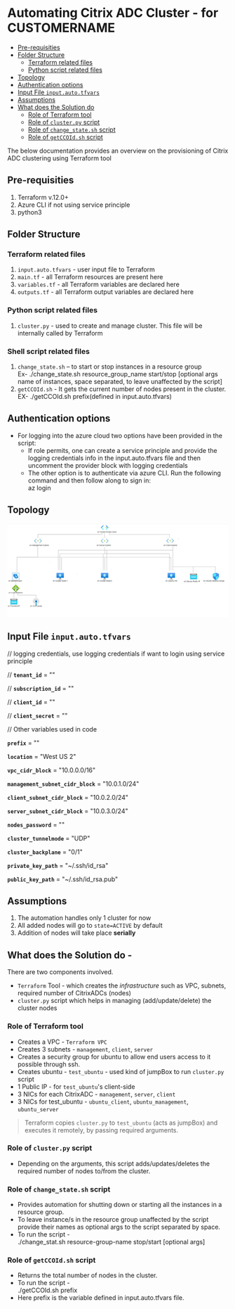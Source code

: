 # Automating Citrix ADC Cluster - for CUSTOMERNAME
- [Pre-requisities](#pre-requisities)
- [Folder Structure](#folder-structure)
  * [Terraform related files](#terraform-related-files)
  * [Python script related files](#python-script-related-files)
- [Topology](#topology)
- [Authentication options](#Authentication-options)
- [Input File `input.auto.tfvars`](#input-file-inputautotfvars)
- [Assumptions](#assumptions)
- [What does the Solution do](#what-does-the-solution-do)
  * [Role of Terraform tool](#role-of-terraform-tool)
  * [Role of `cluster.py` script](#role-of-clusterpy-script)
  * [Role of `change_state.sh` script](#role-of-change_statesh-script)
  * [Role of `getCCOId.sh` script](#role-of-getCCOIdsh-script)

The below documentation provides an overview on the provisioning of Citrix ADC clustering using Terraform tool

## Pre-requisities
1. Terraform v.12.0+
2. Azure CLI if not using service principle
3. python3


## Folder Structure
### Terraform related files
1. `input.auto.tfvars` - user input file to Terraform
2. `main.tf` - all Terraform resources are present here
3. `variables.tf` - all Terraform variables are declared here
4. `outputs.tf` - all Terraform output variables are declared here

### Python script related files
1. `cluster.py` - used to create and manage cluster. This file will be internally called by Terraform

### Shell script related files
1. `change_state.sh` – to start or stop instances in a resource group <br>
    Ex- ./change_state.sh resource_group_name start/stop [optional args name of instances, space separated, to leave unaffected by the script]
2. `getCCOId.sh` - It gets the current number of nodes present in the cluster. <br>
    EX- ./getCCOId.sh prefix(defined in input.auto.tfvars)
    
## Authentication options
- For logging into the azure cloud two options have been provided in the script:
  * If role permits, one can create a service principle and provide the logging credentials info in the input.auto.tfvars file and then uncomment the provider block with logging credentials
  * The other option is to authenticate via azure CLI. Run the following command and then follow along to sign in: <br>
    az login
    
## Topology
![Image of Cluster Topology](cluster-topology.png)

## Input File `input.auto.tfvars`

// logging credentials, use logging credentials if want to login using service principle

// **`tenant_id`**                       = ""

// **`subscription_id`**                 = ""

// **`client_id`**                       = ""

// **`client_secret`**                   = ""

// Other variables used in code

**`prefix`**                          = ""

**`location`**                        = "West US 2"

**`vpc_cidr_block`**                  = "10.0.0.0/16"

**`management_subnet_cidr_block`**    = "10.0.1.0/24"

**`client_subnet_cidr_block`**        = "10.0.2.0/24"

**`server_subnet_cidr_block`**        = "10.0.3.0/24"

**`nodes_password`**                  = ""

**`cluster_tunnelmode`**              = "UDP"

**`cluster_backplane`**               = "0/1"

**`private_key_path`**                = "~/.ssh/id_rsa"

**`public_key_path`**                 = "~/.ssh/id_rsa.pub"



## Assumptions
1. The automation handles only 1 cluster for now
2. All added nodes will go to `state=ACTIVE` by default
3. Addition of nodes will take place **serially**

## What does the Solution do -
There are two components involved.
- `Terraform` Tool - which creates the *infrastructure* such as VPC, subnets, required number of CitrixADCs (nodes)
- `cluster.py` script which helps in managing (add/update/delete) the cluster nodes

### Role of Terraform tool
- Creates a VPC - `Terraform VPC`
- Creates 3 subnets - `management`, `client`, `server`
- Creates a security group for ubuntu to allow end users access to it possible through ssh.
- Creates ubuntu - `test_ubuntu` - used kind of jumpBox to run `cluster.py` script
- 1 Public IP - for `test_ubuntu`'s client-side
- 3 NICs for each CitrixADC - `management`, `server`, `client`
- 3 NICs for test_ubuntu - `ubuntu_client`, `ubuntu_management`, `ubuntu_server`
> Terraform copies `cluster.py` to `test_ubuntu` (acts as jumpBox) and executes it remotely, by passing required arguments.

### Role of `cluster.py` script
- Depending on the arguments, this script adds/updates/deletes the required number of nodes to/from the cluster.

### Role of `change_state.sh` script
- Provides automation for shutting down or starting all the instances in a resource group.
- To leave instance/s in the resource group unaffected by the script provide their names as optional args to the script separated by space.
- To run the script - <br>
 ./change_stat.sh resource-group-name stop/start [optional args]

### Role of `getCCOId.sh` script
- Returns the total number of nodes in the cluster.
- To run the script - <br> 
 ./getCCOId.sh prefix
- Here prefix is the variable defined in input.auto.tfvars file.

